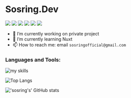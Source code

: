 
# Sosring.Dev
![](https://img.shields.io/badge/OS-Endeavouros-informational?style=flat&logoColor=white&color=#9147FF)
![](https://img.shields.io/badge/WM-i3wm-informational?style=flat&logoColor=white&color=#9147FF)
![](https://img.shields.io/badge/Shell-Bash-informational?style=flat&logoColor=white&color=#9147FF)
![](https://img.shields.io/badge/Editor-Neovim-informational?style=flat&logoColor=white&color=#9147FF)
![](https://img.shields.io/badge/Language-Javascript-informational?style=flat&logoColor=white&color=#9147FF)
![](https://img.shields.io/badge/Framework-Vue-infouejsrmational?style=flat&logoColor=white&color=#9147FF)

- 🔭 I’m currently working on private project
- 🌱 I’m currently learning Nuxt
- 📫 How to reach me: email `sosringofficial@gmail.com`


<h3 align="left">Languages and Tools:</h3>

![my skills](https://skillicons.dev/icons?i=javascript,tailwind,sass,nodejs,expressjs,nuxt,vuejs,mongodb,git,linux&theme=light)

![Top Langs](https://github-readme-stats.vercel.app/api/top-langs/?username=sosring&layout=compact&theme=onedark)

!['sosring's' GitHub stats](https://github-readme-stats.vercel.app/api?username=sosring&show_icons=true&theme=onedark)
